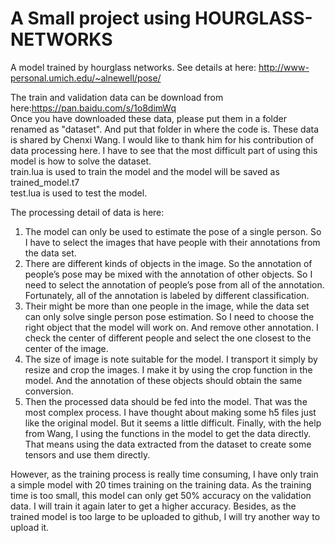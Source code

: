 # A Small project using HOURGLASS-NETWORKS
A model trained by hourglass networks. See details at here: http://www-personal.umich.edu/~alnewell/pose/

The train and validation data can be download from here:https://pan.baidu.com/s/1o8dimWq  
Once you have downloaded these data, please put them in a folder renamed as "dataset". And put that folder in where the code is.
These data is shared by Chenxi Wang. I would like to thank him for his contribution of data processing here. I have to see that the most difficult part of using this model is how to solve the dataset.    
train.lua is used to train the model and the model will be saved as trained_model.t7  
test.lua is used to test the model.

The processing detail of data is here:  
<h>
1)	The model can only be used to estimate the pose of a single person. So I have to select the images that have people with their annotations from the data set.  
2)	There are different kinds of objects in the image. So the annotation of people’s pose may be mixed with the annotation of other objects. So I need to select the annotation of people’s pose from all of the annotation. Fortunately, all of the annotation is labeled by different classification.  
3)	Their might be more than one people in the image, while the data set can only solve single person pose estimation. So I need to choose the right object that the model will work on. And remove other annotation. I check the center of different people and select the one closest to the center of the image.  
4)	The size of image is note suitable for the model. I transport it simply by resize and crop the images. I make it by using the crop function in the model. And the annotation of these objects should obtain the same conversion.  
5)	Then the processed data should be fed into the model. That was the most complex process. I have thought about making some h5 files just like the original model. But it seems a little difficult. Finally, with the help from Wang, I using the functions in the model to get the data directly. That means using the data extracted from the dataset to create some tensors and use them directly.  
</h>
However, as the training process is really time consuming, I have only train a simple model with 20 times training on the training data. As the training time is too small, this model can only get 50% accuracy on the validation data. I will train it again later to get a higher accuracy. Besides, as the trained model is too large to be uploaded to github, I will try another way to upload it.

